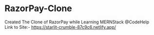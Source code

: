 # RazorPay-Clone
Created The Clone of RazorPay while Learning MERNStack @CodeHelp
<br>
Link to Site:- https://starlit-crumble-87c9c6.netlify.app/
